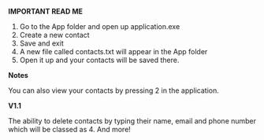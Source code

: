 **IMPORTANT READ ME**

1. Go to the App folder and open up application.exe
2. Create a new contact
3. Save and exit
4. A new file called contacts.txt will appear in the App folder
5. Open it up and your contacts will be saved there.

**Notes**

You can also view your contacts by pressing 2 in the application.

**V1.1**

The ability to delete contacts by typing their name, email and phone number which will be classed as 4.
And more!
